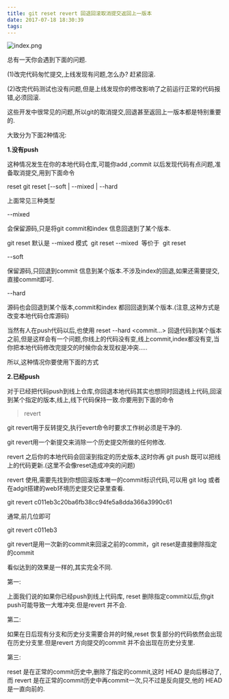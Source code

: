 ```yaml
---
title: git reset revert 回退回滚取消提交返回上一版本
date: 2017-07-18 18:30:39
tags:
---
```


![](http://yijiebuyi.com/file/171efc85cc4adffd24a7007d07c38bc6 "index.png")

总有一天你会遇到下面的问题.

(1)改完代码匆忙提交,上线发现有问题,怎么办? 赶紧回滚.

(2)改完代码测试也没有问题,但是上线发现你的修改影响了之前运行正常的代码报错,必须回滚.

这些开发中很常见的问题,所以git的取消提交,回退甚至返回上一版本都是特别重要的.

大致分为下面2种情况:

**1.没有push**

这种情况发生在你的本地代码仓库,可能你add ,commit 以后发现代码有点问题,准备取消提交,用到下面命令

reset
git reset [--soft | --mixed | --hard

上面常见三种类型

--mixed

会保留源码,只是将git commit和index 信息回退到了某个版本.

git reset 默认是 --mixed 模式 
git reset --mixed  等价于  git reset

--soft

保留源码,只回退到commit 信息到某个版本.不涉及index的回退,如果还需要提交,直接commit即可.

--hard

源码也会回退到某个版本,commit和index 都回回退到某个版本.(注意,这种方式是改变本地代码仓库源码)

当然有人在push代码以后,也使用 reset --hard <commit...> 回退代码到某个版本之前,但是这样会有一个问题,你线上的代码没有变,线上commit,index都没有变,当你把本地代码修改完提交的时候你会发现权是冲突.....

所以,这种情况你要使用下面的方式

**2.已经push**

对于已经把代码push到线上仓库,你回退本地代码其实也想同时回退线上代码,回滚到某个指定的版本,线上,线下代码保持一致.你要用到下面的命令

>revert

git revert用于反转提交,执行evert命令时要求工作树必须是干净的.

git revert用一个新提交来消除一个历史提交所做的任何修改.

revert 之后你的本地代码会回滚到指定的历史版本,这时你再 git push 既可以把线上的代码更新.(这里不会像reset造成冲突的问题)

revert 使用,需要先找到你想回滚版本唯一的commit标识代码,可以用 git log 或者在adgit搭建的web环境历史提交记录里查看.

git revert c011eb3c20ba6fb38cc94fe5a8dda366a3990c61

通常,前几位即可

git revert c011eb3

git revert是用一次新的commit来回滚之前的commit，git reset是直接删除指定的commit

看似达到的效果是一样的,其实完全不同.

第一:

上面我们说的如果你已经push到线上代码库, reset 删除指定commit以后,你git push可能导致一大堆冲突.但是revert 并不会.

第二:

如果在日后现有分支和历史分支需要合并的时候,reset 恢复部分的代码依然会出现在历史分支里.但是revert 方向提交的commit 并不会出现在历史分支里.

第三:

reset 是在正常的commit历史中,删除了指定的commit,这时 HEAD 是向后移动了,而 revert 是在正常的commit历史中再commit一次,只不过是反向提交,他的 HEAD 是一直向前的.